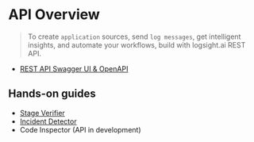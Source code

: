 # API Overview

> To create `application` sources, send `log messages`, get intelligent insights, and automate your workflows, build with logsight.ai REST API.


+ [REST API Swagger UI & OpenAPI](https://demo.logsight.ai/swagger-ui/index.html)

## Hands-on guides

+ [Stage Verifier](https://docs.logsight.ai/#/monitor_deployments/stage_verifier)
+ [Incident Detector](https://docs.logsight.ai/#/detect_incidents/incident_detector.md)
+ Code Inspector (API in development)

